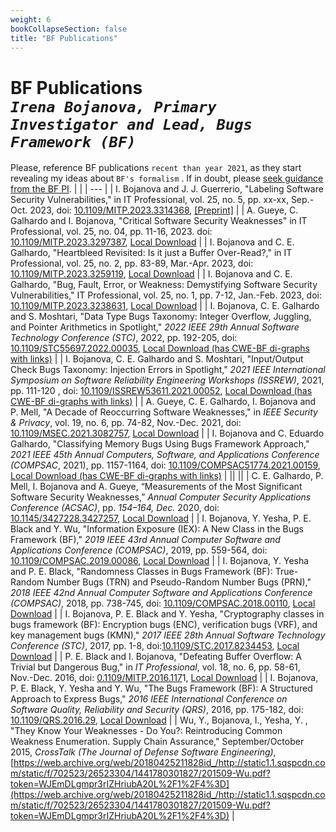 ```yaml
---
weight: 6
bookCollapseSection: false
title: "BF Publications"
---
```

# BF Publications <br/>_`Irena Bojanova, Primary Investigator and Lead, Bugs Framework (BF)`_

Please, reference BF publications `recent than year 2021`, as they start revealing my ideas about `BF's formalism` . 
If in doubt, please [seek guidance from the BF PI](/BF/info/contact/bf-contact).
|     |
| --- |
| I. Bojanova and J. J. Guerrerio, "Labeling Software Security Vulnerabilities," in IT Professional, vol. 25, no. 5, pp. xx-xx, Sep.-Oct. 2023, doi: [10.1109/MITP.2023.3314368](https://doi.org/10.1109/MITP.2023.xxxxxxx), [[Preprint]](../../../Labeling_Software_Security_Vulnerabilities____IT_Pro__PREPRINT_.pdf) |
| A. Gueye, C. Galhardo and I. Bojanova, "Critical Software Security Weaknesses" in IT Professional, vol. 25, no. 04, pp. 11-16, 2023. doi: [10.1109/MITP.2023.3297387](https://doi.org/10.1109/MITP.2023.3297387), [Local Download](https://tsapps.nist.gov/publication/get_pdf.cfm?pub_id=956331) |
| I. Bojanova and C. E. Galhardo, "Heartbleed Revisited: Is it just a Buffer Over-Read?," in IT Professional, vol. 25, no. 2, pp. 83-89, Mar.-Apr. 2023, doi: [10.1109/MITP.2023.3259119](https://doi.org/10.1109/MITP.2023.3259119), [Local Download](https://tsapps.nist.gov/publication/get_pdf.cfm?pub_id=936519) |
| I. Bojanova and C. E. Galhardo, "Bug, Fault, Error, or Weakness: Demystifying Software Security Vulnerabilities," IT Professional, vol. 25, no. 1, pp. 7-12, Jan.-Feb. 2023, doi: [10.1109/MITP.2023.3238631](https://doi.ieeecomputersociety.org/10.1109/MITP.2023.3238631), [Local Download](https://tsapps.nist.gov/publication/get_pdf.cfm?pub_id=936191) | 
| I. Bojanova, C. E. Galhardo and S. Moshtari, "Data Type Bugs Taxonomy: Integer Overflow, Juggling, and Pointer Arithmetics in Spotlight," _2022 IEEE 29th Annual Software Technology Conference (STC)_, 2022, pp. 192-205, doi: [10.1109/STC55697.2022.00035](https://doi.org/10.1109/STC55697.2022.00035), [Local Download (has CWE-BF di-graphs with links)](https://tsapps.nist.gov/publication/get_pdf.cfm?pub_id=935220) |
| I. Bojanova, C. E. Galhardo and S. Moshtari, "Input/Output Check Bugs Taxonomy: Injection Errors in Spotlight," _2021 IEEE International Symposium on Software Reliability Engineering Workshops (ISSREW)_, 2021, pp. 111-120 , doi: [10.1109/ISSREW53611.2021.00052](https://doi.org/10.1109/ISSREW53611.2021.00052), [Local Download (has CWE-BF di-graphs with links)](https://tsapps.nist.gov/publication/get_pdf.cfm?pub_id=933193) |
| A. Gueye, C. E. Galhardo, I. Bojanova and P. Mell, "A Decade of Reoccurring Software Weaknesses," in _IEEE Security & Privacy_, vol. 19, no. 6, pp. 74-82, Nov.-Dec. 2021, doi: [10.1109/MSEC.2021.3082757](https://doi.org/10.1109/MSEC.2021.3082757), [Local Download](https://tsapps.nist.gov/publication/get_pdf.cfm?pub_id=932064) |
| I. Bojanova and C. Eduardo Galhardo, "Classifying Memory Bugs Using Bugs Framework Approach," _2021 IEEE 45th Annual Computers, Software, and Applications Conference (COMPSAC_, 2021), pp. 1157-1164, doi: [10.1109/COMPSAC51774.2021.00159](https://doi.org/10.1109/COMPSAC51774.2021.00159), [Local Download (has CWE-BF di-graphs with links)](https://tsapps.nist.gov/publication/get_pdf.cfm?pub_id=930038) |
||
||
| C. E. Galhardo, P. Mell, I. Bojanova and A. Gueye, “Measurements of the Most Significant Software Security Weaknesses,” _Annual Computer Security Applications Conference (ACSAC)_, pp. _154–164, Dec._ 2020, doi: [10.1145/3427228.3427257](https://doi.org/10.1145/3427228.3427257), [Local Download](https://tsapps.nist.gov/publication/get_pdf.cfm?pub_id=930459) |
| I. Bojanova, Y. Yesha, P. E. Black and Y. Wu, "Information Exposure (IEX): A New Class in the Bugs Framework (BF)," _2019 IEEE 43rd Annual Computer Software and Applications Conference (COMPSAC)_, 2019, pp. 559-564, doi: [10.1109/COMPSAC.2019.00086](https://doi.org/10.1109/COMPSAC.2019.00086), [Local Download](https://tsapps.nist.gov/publication/get_pdf.cfm?pub_id=927491) |
| I. Bojanova, Y. Yesha and P. E. Black, "Randomness Classes in Bugs Framework (BF): True-Random Number Bugs (TRN) and Pseudo-Random Number Bugs (PRN)," _2018 IEEE 42nd Annual Computer Software and Applications Conference (COMPSAC)_, 2018, pp. 738-745, doi: [10.1109/COMPSAC.2018.00110](https://doi.org/10.1109/COMPSAC.2018.00110), [Local Download](https://tsapps.nist.gov/publication/get_pdf.cfm?pub_id=925123) |
| I. Bojanova, P. E. Black and Y. Yesha, "Cryptography classes in bugs framework (BF): Encryption bugs (ENC), verification bugs (VRF), and key management bugs (KMN)," _2017 IEEE 28th Annual Software Technology Conference (STC)_, 2017, pp. 1-8, doi:[10.1109/STC.2017.8234453](https://doi.org/10.1109/STC.2017.8234453), [Local Download](https://tsapps.nist.gov/publication/get_pdf.cfm?pub_id=923663) |
| P. E. Black and I. Bojanova, "Defeating Buffer Overflow: A Trivial but Dangerous Bug," in _IT Professional_, vol. 18, no. 6, pp. 58-61, Nov.-Dec. 2016, doi: [0.1109/MITP.2016.117](https://doi.org/10.1109/MITP.2016.117)1, [Local Download](https://tsapps.nist.gov/publication/get_pdf.cfm?pub_id=921507) |
| I. Bojanova, P. E. Black, Y. Yesha and Y. Wu, "The Bugs Framework (BF): A Structured Approach to Express Bugs," _2016 IEEE International Conference on Software Quality, Reliability and Security (QRS)_, 2016, pp. 175-182, doi: [10.1109/QRS.2016.29](https://doi.org/10.1109/QRS.2016.29), [Local Download](https://tsapps.nist.gov/publication/get_pdf.cfm?pub_id=920564) |
| Wu, Y., Bojanova, I., Yesha, Y. , "They Know Your Weaknesses - Do You?: Reintroducing Common Weakness Enumeration. Supply Chain Assurance," September/October 2015, _CrossTalk (The Journal of Defense Software Engineering)_, [https://web.archive.org/web/20180425211828id_/http://static1.1.sqspcdn.com/static/f/702523/26523304/1441780301827/201509-Wu.pdf?token=WJEmDLgmpr3rIZHriubA20L%2F1%2F4%3D](https://web.archive.org/web/20180425211828id_/http://static1.1.sqspcdn.com/static/f/702523/26523304/1441780301827/201509-Wu.pdf?token=WJEmDLgmpr3rIZHriubA20L%2F1%2F4%3D) |